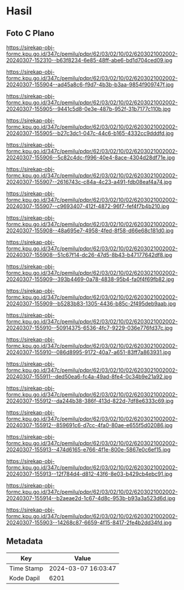 # Hasil

## Foto C Plano

https://sirekap-obj-formc.kpu.go.id/347c/pemilu/pdpr/62/03/02/10/02/6203021002002-20240307-152310--b63f8234-6e85-48ff-abe6-bd1d704ced09.jpg

https://sirekap-obj-formc.kpu.go.id/347c/pemilu/pdpr/62/03/02/10/02/6203021002002-20240307-155904--ad45a8c6-f9d7-4b3b-b3aa-9854f909747f.jpg

https://sirekap-obj-formc.kpu.go.id/347c/pemilu/pdpr/62/03/02/10/02/6203021002002-20240307-155905--9441c5d8-0e3e-487b-952f-31b7177c110b.jpg

https://sirekap-obj-formc.kpu.go.id/347c/pemilu/pdpr/62/03/02/10/02/6203021002002-20240307-155905--b27c3dc1-047c-44c6-b165-4332cc9dddfd.jpg

https://sirekap-obj-formc.kpu.go.id/347c/pemilu/pdpr/62/03/02/10/02/6203021002002-20240307-155906--5c82c4dc-f996-40e4-8ace-4304d28df71e.jpg

https://sirekap-obj-formc.kpu.go.id/347c/pemilu/pdpr/62/03/02/10/02/6203021002002-20240307-155907--2616743c-c84a-4c23-a491-fdb08eaf4a74.jpg

https://sirekap-obj-formc.kpu.go.id/347c/pemilu/pdpr/62/03/02/10/02/6203021002002-20240307-155907--c9693407-412f-4872-96f7-fef4f7b4b210.jpg

https://sirekap-obj-formc.kpu.go.id/347c/pemilu/pdpr/62/03/02/10/02/6203021002002-20240307-155908--48a695e7-4958-4fed-8f58-d66e68c181d0.jpg

https://sirekap-obj-formc.kpu.go.id/347c/pemilu/pdpr/62/03/02/10/02/6203021002002-20240307-155908--51c67f14-dc26-47d5-8b43-b47177642df8.jpg

https://sirekap-obj-formc.kpu.go.id/347c/pemilu/pdpr/62/03/02/10/02/6203021002002-20240307-155909--393b4469-0a78-4838-95b4-fa0f4f69fb82.jpg

https://sirekap-obj-formc.kpu.go.id/347c/pemilu/pdpr/62/03/02/10/02/6203021002002-20240307-155909--b5283b83-1305-4436-b85c-2f495deb9aab.jpg

https://sirekap-obj-formc.kpu.go.id/347c/pemilu/pdpr/62/03/02/10/02/6203021002002-20240307-155910--50914375-6536-4fc7-9229-036e776fd37c.jpg

https://sirekap-obj-formc.kpu.go.id/347c/pemilu/pdpr/62/03/02/10/02/6203021002002-20240307-155910--086d8995-9172-40a7-a651-83ff7a863931.jpg

https://sirekap-obj-formc.kpu.go.id/347c/pemilu/pdpr/62/03/02/10/02/6203021002002-20240307-155911--ded50ea6-fc4a-49ad-8fe4-0c34b9e21a92.jpg

https://sirekap-obj-formc.kpu.go.id/347c/pemilu/pdpr/62/03/02/10/02/6203021002002-20240307-155912--da244b38-386f-413d-822d-7df8e6333c69.jpg

https://sirekap-obj-formc.kpu.go.id/347c/pemilu/pdpr/62/03/02/10/02/6203021002002-20240307-155912--859691c6-d7cc-4fa0-80ae-e655f5d02086.jpg

https://sirekap-obj-formc.kpu.go.id/347c/pemilu/pdpr/62/03/02/10/02/6203021002002-20240307-155913--474d6165-e766-4f1e-800e-5867e0c6ef15.jpg

https://sirekap-obj-formc.kpu.go.id/347c/pemilu/pdpr/62/03/02/10/02/6203021002002-20240307-155913--12f784d4-d812-43f6-8e03-b429cb4ebc91.jpg

https://sirekap-obj-formc.kpu.go.id/347c/pemilu/pdpr/62/03/02/10/02/6203021002002-20240307-155914--b2aeae2d-1c67-4d8c-953b-b93a3a523d6d.jpg

https://sirekap-obj-formc.kpu.go.id/347c/pemilu/pdpr/62/03/02/10/02/6203021002002-20240307-155903--14268c87-6659-4f15-8417-2fe4b2dd34fd.jpg


## Metadata

| Key        | Value               |
| ---------- | ------------------- |
| Time Stamp | 2024-03-07 16:03:47 |
| Kode Dapil | 6201                |



